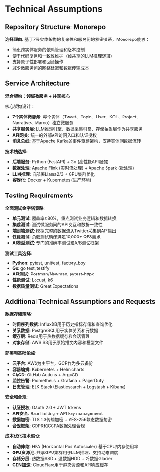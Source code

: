 # Technical Assumptions

## Repository Structure: Monorepo

**选择理由**: 基于7层实体架构的复杂性和服务间的紧密关系，Monorepo能够：
- 简化跨实体服务的依赖管理和版本控制
- 便于代码复用和一致性维护（如共享的LLM推理逻辑）
- 支持原子性部署和回滚操作
- 减少微服务间的网络延迟和数据传输成本

## Service Architecture

**混合架构：领域微服务 + 共享核心**

核心架构设计：
- **7个实体微服务**: 每个实体（Tweet、Topic、User、KOL、Project、Narrative、Marco）独立微服务
- **共享服务层**: LLM推理引擎、数据采集引擎、存储抽象层作为共享服务
- **API网关**: 统一的外部API访问入口和认证授权
- **消息总线**: 基于Apache Kafka的事件驱动架构，支持实体间数据流转

**技术栈选择**:
- **后端服务**: Python (FastAPI) + Go (高性能API服务)
- **数据处理**: Apache Flink (实时流处理) + Apache Spark (批处理)
- **LLM推理**: 自部署Llama2/3 + GPU集群优化
- **容器化**: Docker + Kubernetes (生产环境)

## Testing Requirements

**全面测试金字塔策略**:
- **单元测试**: 覆盖率≥80%，重点测试业务逻辑和数据转换
- **集成测试**: 测试微服务间的API交互和数据一致性
- **端到端测试**: 模拟完整的数据流从Twitter采集到API输出
- **性能测试**: 负载测试确保满足10,000+ QPS需求
- **AI模型测试**: 专门的准确率测试和A/B测试框架

**测试工具选择**:
- **Python**: pytest, unittest, factory_boy
- **Go**: go test, testify
- **API测试**: Postman/Newman, pytest-httpx
- **性能测试**: Locust, k6
- **数据质量测试**: Great Expectations

## Additional Technical Assumptions and Requests

**数据存储策略**:
- **时间序列数据**: InfluxDB用于历史指标存储和查询优化
- **关系数据**: PostgreSQL用于实体关系和元数据
- **缓存层**: Redis用于热数据缓存和会话管理
- **对象存储**: AWS S3用于原始推文内容和模型文件

**部署和基础设施**:
- **云平台**: AWS为主平台，GCP作为多云备份
- **容器编排**: Kubernetes + Helm charts
- **CI/CD**: GitHub Actions + ArgoCD
- **监控告警**: Prometheus + Grafana + PagerDuty
- **日志管理**: ELK Stack (Elasticsearch + Logstash + Kibana)

**安全和合规**:
- **认证授权**: OAuth 2.0 + JWT tokens
- **API安全**: Rate limiting + API key management
- **数据加密**: TLS 1.3传输加密 + AES-256静态数据加密
- **合规框架**: GDPR和CCPA数据处理合规

**成本优化技术假设**:
- **自动伸缩**: HPA (Horizontal Pod Autoscaler) 基于CPU/内存使用率
- **GPU资源池**: 共享GPU集群用于LLM推理，支持动态调度
- **存储分层**: 热数据SSD + 温数据HDD + 冷数据Glacier
- **CDN加速**: CloudFlare用于静态资源和API响应缓存
